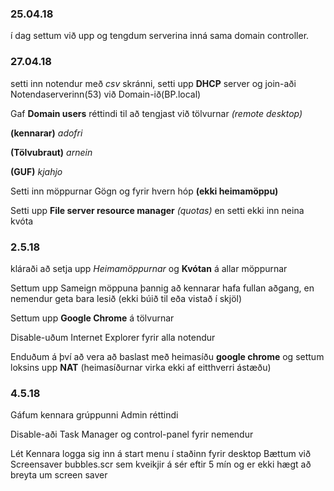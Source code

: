 ### 25.04.18

í dag settum við upp og tengdum serverina inná sama domain controller.

### 27.04.18

setti inn notendur með *csv* skránni, setti upp **DHCP** server og join-aði Notendaserverinn(53) við Domain-ið(BP.local)
	   
   Gaf **Domain users** réttindi til að tengjast við tölvurnar *(remote desktop)*

   **(kennarar)** *adofri*
								       
   **(Tölvubraut)** *arnein*
								       
   **(GUF)** *kjahjo*
								       
   Setti inn möppurnar Gögn og fyrir hvern hóp **(ekki heimamöppu)**
  
   Setti upp **File server resource manager** *(quotas)* en setti ekki inn neina kvóta
   
   
### 2.5.18 

kláraði að setja upp *Heimamöppurnar* og **Kvótan** á allar möppurnar

Settum upp Sameign möppuna þannig að kennarar hafa fullan aðgang, en nemendur geta bara lesið (ekki búið til eða vistað í skjöl)

Settum upp **Google Chrome** á tölvurnar

Disable-uðum Internet Explorer fyrir alla notendur

Enduðum á því að vera að baslast með heimasíðu **google chrome** og settum loksins upp **NAT** (heimasíðurnar virka ekki af eitthverri ástæðu)

### 4.5.18

Gáfum kennara grúppunni Admin réttindi

Disable-aði Task Manager og control-panel fyrir nemendur

Lét Kennara logga sig inn á start menu í staðinn fyrir desktop
Bættum við Screensaver bubbles.scr sem kveikjir á sér eftir 5 mín og er ekki hægt að breyta um screen saver

